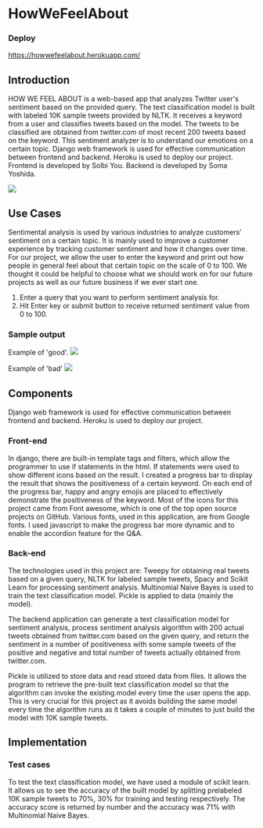 # HowWeFeelAbout
### Deploy
https://howwefeelabout.herokuapp.com/

## Introduction
HOW WE FEEL ABOUT is a web-based app that analyzes Twitter user's sentiment based on the provided query. The text classification model is built with labeled 10K sample tweets provided by NLTK. It receives a keyword from a user and classifies tweets based on the model. The tweets to be classified are obtained from twitter.com of most recent 200 tweets based on the keyword. This sentiment analyzer is to understand our emotions on a certain topic. Django web framework is used for effective communication between frontend and backend. Heroku is used to deploy our project. Frontend is developed by Solbi You. Backend is developed by Soma Yoshida.

![](https://i.imgur.com/4rlPr4w.png)

## Use Cases
Sentimental analysis is used by various industries to analyze customers’ sentiment on a certain topic. It is mainly used to improve a customer experience by tracking customer sentiment and how it changes over time. For our project, we allow the user to enter the keyword and print out how people in general feel about that certain topic on the scale of 0 to 100. We thought it could be helpful to choose what we should work on for our future projects as well as our future business if we ever start one. 
1. Enter a query that you want to perform sentiment analysis for. 
2. Hit Enter key or submit button to receive returned sentiment value from 0 to 100.


### Sample output

Example of 'good'.
![](https://i.imgur.com/nn8eEU8.png)

Example of 'bad'
![](https://i.imgur.com/epSMpvo.png)


## Components
Django web framework is used for effective communication between frontend and backend. Heroku is used to deploy our project.

### Front-end
In django, there are built-in template tags and filters, which allow the programmer to use if statements in the html. If statements were used to show different icons based on the result.  I created a progress bar to display the result that shows the positiveness of a certain keyword. On each end of the progress bar, happy and angry emojis are placed to effectively demonstrate the positiveness of the keyword. Most of the icons for this project came from Font awesome, which is one of the top open source projects on GitHub. Various fonts, used in this application, are from Google fonts.  I used javascript to make the progress bar more dynamic and to enable the accordion feature for the Q&A.


### Back-end
<p>The technologies used in this project are: Tweepy for obtaining real tweets based on a given query, NLTK for labeled sample tweets, Spacy and Scikit Learn for processing sentiment analysis. Multinomial Naive Bayes is used to train the text classification model. Pickle is applied to data (mainly the model). </p>
<p>The backend application can generate a text classification model for sentiment analysis, process sentiment analysis algorithm with 200 actual tweets obtained from twitter.com based on the given query, and return the sentiment in a number of positiveness with some sample tweets of the positive and negative and total number of tweets actually obtained from twitter.com. </p>
<p>Pickle is utilized to store data and read stored data from files. It allows the program to retrieve the pre-built text classification model so that the algorithm can invoke the existing model every time the user opens the app. This is very crucial for this project as it avoids building the same model every time the algorithm runs as it takes a couple of minutes to just build the model with 10K sample tweets. </p>

## Implementation
### Test cases
To test the text classification model, we have used a module of scikit learn. It allows us to see the accuracy of the built model by splitting prelabeled 10K sample tweets to 70%, 30% for  training and testing respectively. The accuracy score is returned by number and the accuracy was 71% with Multinomial Naive Bayes.
